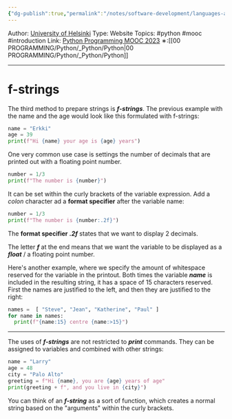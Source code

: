 ```yaml
---
{"dg-publish":true,"permalink":"/notes/software-development/languages-and-frameworks/python/0-python-programming-mooc/introduction/part-4/04-print-statement-formatting/02-f-strings/","created":"2025-07-13T15:25:05.721+08:00"}
---
```


Author: [University of Helsinki](https://programming-23.mooc.fi/)
Type: Website
Topics: #python #mooc  #introduction
Link: [Python Programming MOOC 2023](https://programming-23.mooc.fi/)
∗:[[00 PROGRAMMING/Python/_Python/Python\|00 PROGRAMMING/Python/_Python/Python]] 

---
# f-strings
The third method to prepare strings is ___f-strings___. 
The previous example with the name and the age would look like this formulated with f-strings:

```python
name = "Erkki"
age = 39
print(f"Hi {name} your age is {age} years")
```

One very common use case is settings the number of decimals that are printed out with a floating point number.

```python
number = 1/3
print(f"The number is {number}")
```

It can be set within the curly brackets of the variable expression.
Add a _colon_ character ad a __format specifier__ after the variable name:
```python
number = 1/3
print(f"The number is {number:.2f}")
```
The __format specifier__ ___.2f___ states that we want to display 2 decimals.

The letter ___f___ at the end means that we want the variable to be displayed as a ___float___ / a floating point number.

Here's another example, where we specify the amount of whitespace reserved for the variable in the printout. 
Both times the variable ___name___ is included in the resulting string, it has a space of 15 characters reserved. 
First the names are justified to the left, and then they are justified to the right:

```python
names =  [ "Steve", "Jean", "Katherine", "Paul" ]
for name in names:
  print(f"{name:15} centre {name:>15}")
```

---
The uses of ___f-strings___ are not restricted to ___print___ commands. 
They can be assigned to variables and combined with other strings:
```python
name = "Larry"
age = 48
city = "Palo Alto"
greeting = f"Hi {name}, you are {age} years of age"
print(greeting + f", and you live in {city}")
```

You can think of an ___f-string___ as a sort of function, which creates a normal string based on the "arguments" within the curly brackets.

